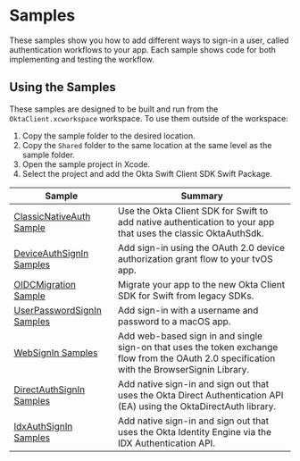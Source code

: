 # Samples

These samples show you how to add different ways to sign-in a user, called authentication workflows to your app. Each sample shows code for both implementing and testing the workflow.

## Using the Samples

These samples are designed to be built and run from the `OktaClient.xcworkspace` workspace. To use them outside of the workspace:

1. Copy the sample folder to the desired location.
2. Copy the `Shared` folder to the same location at the same level as the sample folder.
3. Open the sample project in Xcode.
4. Select the project and add the Okta Swift Client SDK Swift Package.

Sample | Summary |
 ---|---
[ClassicNativeAuth Sample](ClassicNativeAuth) | Use the Okta Client SDK for Swift to add native authentication to your app that uses the classic OktaAuthSdk.
[DeviceAuthSignIn Samples](DeviceAuthSignIn) | Add sign-in using the OAuth 2.0 device authorization grant flow to your tvOS app.
[OIDCMigration Sample](OIDCMigration) | Migrate your app to the new Okta Client SDK for Swift from legacy SDKs.
[UserPasswordSignIn Samples](UserPasswordSignIn) | Add sign-in with a username and password to a macOS app.
[WebSignIn Samples](WebSignIn) | Add web-based sign in and single sign-on that uses the token exchange flow from the OAuth 2.0 specification with the BrowserSignin Library.
[DirectAuthSignIn Samples](DirectAuthSignIn) | Add native sign-in and sign out that uses the Okta Direct Authentication API (EA) using the OktaDirectAuth library.
[IdxAuthSignIn Samples](IdxAuthSignIn) | Add native sign-in and sign out that uses the Okta Identity Engine via the IDX Authentication API.
